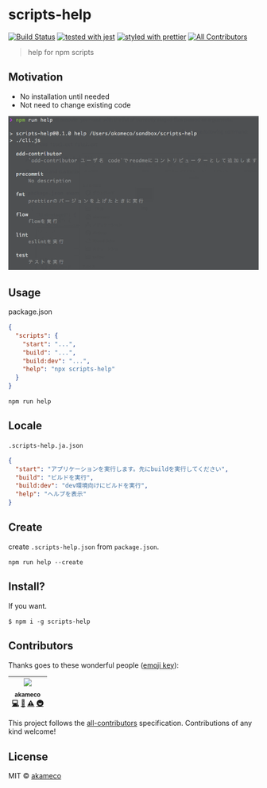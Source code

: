 # scripts-help

[![Build Status](https://travis-ci.org/akameco/scripts-help.svg?branch=master)](https://travis-ci.org/akameco/scripts-help)
[![tested with jest](https://img.shields.io/badge/tested_with-jest-99424f.svg)](https://github.com/facebook/jest)
[![styled with prettier](https://img.shields.io/badge/styled_with-prettier-ff69b4.svg)](https://github.com/prettier/prettier)
[![All Contributors](https://img.shields.io/badge/all_contributors-1-orange.svg?style=flat-square)](#contributors)

> help for npm scripts

## Motivation

- No installation until needed
- Not need to change existing code

<img src="./media/demo.png"/>

## Usage

package.json

```json
{
  "scripts": {
    "start": "...",
    "build": "...",
    "build:dev": "...",
    "help": "npx scripts-help"
  }
}
```

```
npm run help
```

## Locale

`.scripts-help.ja.json`

```json
{
  "start": "アプリケーションを実行します。先にbuildを実行してください",
  "build": "ビルドを実行",
  "build:dev": "dev環境向けにビルドを実行",
  "help": "ヘルプを表示"
}
```

## Create

create `.scripts-help.json` from `package.json`.

```
npm run help --create
```

## Install?

If you want.

```
$ npm i -g scripts-help
```

## Contributors

Thanks goes to these wonderful people ([emoji key](https://github.com/kentcdodds/all-contributors#emoji-key)):

<!-- ALL-CONTRIBUTORS-LIST:START - Do not remove or modify this section -->
<!-- prettier-ignore -->
| [<img src="https://avatars2.githubusercontent.com/u/4002137?v=4" width="100px;"/><br /><sub>akameco</sub>](http://akameco.github.io)<br />[💻](https://github.com/akameco/scripts-help/commits?author=akameco "Code") [📖](https://github.com/akameco/scripts-help/commits?author=akameco "Documentation") [⚠️](https://github.com/akameco/scripts-help/commits?author=akameco "Tests") [🚇](#infra-akameco "Infrastructure (Hosting, Build-Tools, etc)") |
| :---: |

<!-- ALL-CONTRIBUTORS-LIST:END -->

This project follows the [all-contributors](https://github.com/kentcdodds/all-contributors) specification. Contributions of any kind welcome!

## License

MIT © [akameco](http://akameco.github.io)
